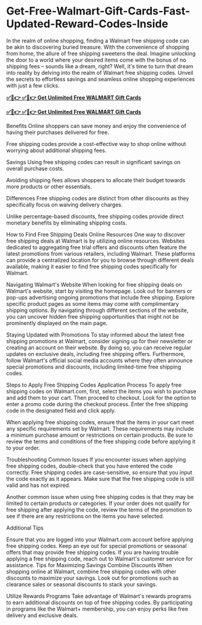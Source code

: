 # Get-Free-Walmart-Gift-Cards-Fast-Updated-Reward-Codes-Inside
In the realm of online shopping, finding a Walmart free shipping code can be akin to discovering buried treasure. With the convenience of shopping from home, the allure of free shipping sweetens the deal. Imagine unlocking the door to a world where your desired items come with the bonus of no shipping fees – sounds like a dream, right? Well, it's time to turn that dream into reality by delving into the realm of Walmart free shipping codes. Unveil the secrets to effortless savings and seamless online shopping experiences with just a few clicks.


**[✅🔴👉 ✅🔴👉 Get Unlimited Free WALMART Gift Cards](https://usa.offerznz.com/walmart%20gift%20card/)**

**[✅🔴👉 ✅🔴👉 Get Unlimited Free WALMART Gift Cards](https://usa.offerznz.com/walmart%20gift%20card/)**

Benefits
Online shoppers can save money and enjoy the convenience of having their purchases delivered for free.

Free shipping codes provide a cost-effective way to shop online without worrying about additional shipping fees.

Savings
Using free shipping codes can result in significant savings on overall purchase costs.

Avoiding shipping fees allows shoppers to allocate their budget towards more products or other essentials.

Differences
Free shipping codes are distinct from other discounts as they specifically focus on waiving delivery charges.

Unlike percentage-based discounts, free shipping codes provide direct monetary benefits by eliminating shipping costs.

How to Find Free Shipping Deals
Online Resources
One way to discover free shipping deals at Walmart is by utilizing online resources. Websites dedicated to aggregating free trial offers and discounts often feature the latest promotions from various retailers, including Walmart. These platforms can provide a centralized location for you to browse through different deals available, making it easier to find free shipping codes specifically for Walmart.

Navigating Walmart's Website
When looking for free shipping deals on Walmart's website, start by visiting the homepage. Look out for banners or pop-ups advertising ongoing promotions that include free shipping. Explore specific product pages as some items may come with complimentary shipping options. By navigating through different sections of the website, you can uncover hidden free shipping opportunities that might not be prominently displayed on the main page.

Staying Updated with Promotions
To stay informed about the latest free shipping promotions at Walmart, consider signing up for their newsletter or creating an account on their website. By doing so, you can receive regular updates on exclusive deals, including free shipping offers. Furthermore, follow Walmart's official social media accounts where they often announce special promotions and discounts, including limited-time free shipping codes.

Steps to Apply Free Shipping Codes
Application Process
To apply free shipping codes on Walmart.com, first, select the items you wish to purchase and add them to your cart. Then proceed to checkout. Look for the option to enter a promo code during the checkout process. Enter the free shipping code in the designated field and click apply.

When applying free shipping codes, ensure that the items in your cart meet any specific requirements set by Walmart. These requirements may include a minimum purchase amount or restrictions on certain products. Be sure to review the terms and conditions of the free shipping code before applying it to your order.

Troubleshooting Common Issues
If you encounter issues when applying free shipping codes, double-check that you have entered the code correctly. Free shipping codes are case-sensitive, so ensure that you input the code exactly as it appears. Make sure that the free shipping code is still valid and has not expired.

Another common issue when using free shipping codes is that they may be limited to certain products or categories. If your order does not qualify for free shipping after applying the code, review the terms of the promotion to see if there are any restrictions on the items you have selected.

Additional Tips

Ensure that you are logged into your Walmart.com account before applying free shipping codes.
Keep an eye out for special promotions or seasonal offers that may provide free shipping codes.
If you are having trouble applying a free shipping code, reach out to Walmart's customer service for assistance.
Tips for Maximizing Savings
Combine Discounts
When shopping online at Walmart, combine free shipping codes with other discounts to maximize your savings. Look out for promotions such as clearance sales or seasonal discounts to stack your savings.

Utilize Rewards Programs
Take advantage of Walmart's rewards programs to earn additional discounts on top of free shipping codes. By participating in programs like the Walmart+ membership, you can enjoy perks like free delivery and exclusive deals.

